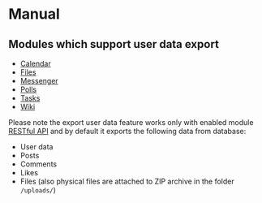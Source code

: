 # Manual

## Modules which support user data export

- [Calendar](https://github.com/humhub/calendar)
- [Files](https://github.com/humhub/cfiles)
- [Messenger](https://github.com/humhub/mail)
- [Polls](https://github.com/humhub/polls)
- [Tasks](https://github.com/humhub/tasks)
- [Wiki](https://github.com/humhub/wiki)

Please note the export user data feature works only with enabled module [RESTful API](https://github.com/humhub/rest) and by default it exports the following data from database:
- User data
- Posts
- Comments
- Likes
- Files (also physical files are attached to ZIP archive in the folder `/uploads/`)
